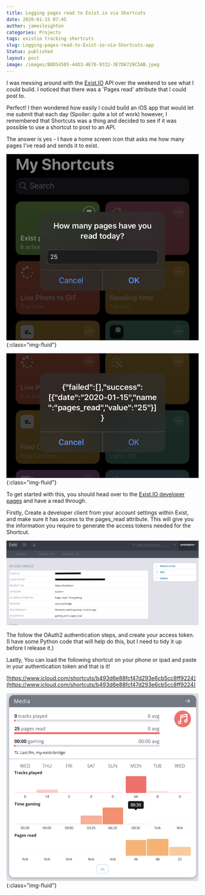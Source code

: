 ```yaml
---
title: Logging pages read to Exist.io via Shortcuts
date: 2020-01-15 07:45
author: jamesleighton
categories: Projects
tags: existio tracking shortcuts
slug: Logging-pages-read-to-Exist-io-via-Shortcuts-app
Status: published
layout: post
image: /images/B8D54505-44D3-4E76-9332-3E7DA729C5AB.jpeg
---
```


I was messing around with the [Exist.IO](http://exist.IO) API over the weekend to see what I could build. I noticed that there was a 'Pages read' attribute that I could post to.

Perfect! I then wondered how easily I could build an iOS app that would let me submit that each day (Spoiler: quite a lot of work) however, I remembered that Shortcuts was a thing and decided to see if it was possible to use a shortcut to post to an API.

The answer is yes - I have a home screen icon that asks me how many pages I've read and sends it to exist.

![Shortcut App - Prompt to enter pages read](/images/B8D54505-44D3-4E76-9332-3E7DA729C5AB.jpeg){:class="img-fluid"}

![Successful Log to Exist.io](/images/BAA4505E-F3F0-47F6-A073-2D5956EC3946.jpeg){:class="img-fluid"}

To get started with this, you should head over to the [Exist.IO developer pages](http://developer.exist.io/) and have a read through.

Firstly, Create a developer client from your account settings within Exist, and make sure it has access to the pages_read attribute. This will give you the information you require to generate the access tokens needed for the Shortcut.

<a href="/images/Screenshot_2020-01-15_at_07.40.00.png" data-toggle="lightbox" data-title="Exist Developer Dashboard!" data-gallery="example-gallery">
    <img src="images/Screenshot_2020-01-15_at_07.40.00.png" class="img-fluid">
</a>

The follow the OAuth2 authentication steps, and create your access token. (I have some Python code that will help do this, but I need to tidy it up before I release it.)

Lastly, You can load the following shortcut on your phone or ipad and paste in your authentication token and that is it!

[https://www.icloud.com/shortcuts/b493d6e88fcf47d293e6cb5cc8ff9224](https://www.icloud.com/shortcuts/b493d6e88fcf47d293e6cb5cc8ff9224)

![Exist Dashboard](/images/pages-read2.png){:class="img-fluid"}
